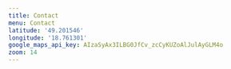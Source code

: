 ```yaml
---
title: Contact
menu: Contact
latitude: '49.201546'
longitude: '18.761301'
google_maps_api_key: AIzaSyAx3ILBG0JfCv_zcCyKUZoAlJulAyGLM4o
zoom: 14
---
```


